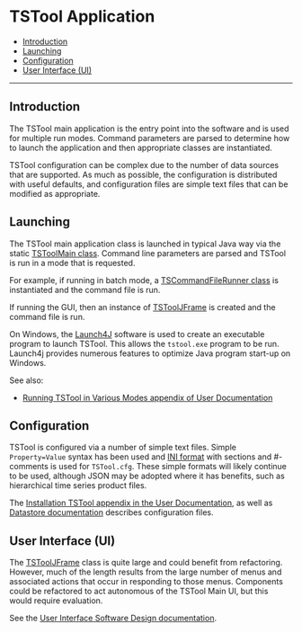 # TSTool Application #

* [Introduction](#introduction)
* [Launching](#launching)
* [Configuration](#configuration)
* [User Interface (UI)](#user-interface-ui)

-----

## Introduction ##

The TSTool main application is the entry point into the software and is used for multiple run modes.
Command parameters are parsed to determine how to launch the application and then
appropriate classes are instantiated.

TSTool configuration can be complex due to the number of data sources that are supported.
As much as possible, the configuration is distributed with useful defaults,
and configuration files are simple text files that can be modified as appropriate.

## Launching ##

The TSTool main application class is launched in typical Java way via the
static [TSToolMain class](https://github.com/OpenCDSS/cdss-app-tstool-main/blob/master/src/DWR/DMI/tstool/TSToolMain.java).
Command line parameters are parsed and TSTool is run in a mode that is requested.

For example, if running in batch mode, a
[TSCommandFileRunner class](https://github.com/OpenCDSS/cdss-lib-processor-ts-java/blob/master/src/rti/tscommandprocessor/core/TSCommandFileRunner.java)
is instantiated and the command file is run.

If running the GUI, then an instance of
[TSToolJFrame](https://github.com/OpenCDSS/cdss-app-tstool-main/blob/master/src/DWR/DMI/tstool/TSTool_JFrame.java)
is created and the command file is run.

On Windows, the [Launch4J](../../resources.md#launch4j) software is used to create an
executable program to launch TSTool.
This allows the `tstool.exe` program to be run.
Launch4j provides numerous features to optimize Java program start-up on Windows.

See also:

* [Running TSTool in Various Modes appendix of User Documentation](http://learn.openwaterfoundation.org/cdss-app-tstool-doc-user/appendix-running/running/)

## Configuration ##

TSTool is configured via a number of simple text files.
Simple `Property=Value` syntax has been used and
[INI format](https://en.wikipedia.org/wiki/INI_file)
with sections and #-comments is used for `TSTool.cfg`.
These simple formats will likely continue to be used, although JSON may be adopted where it has benefits,
such as hierarchical time series product files.

The [Installation TSTool appendix in the User Documentation](http://learn.openwaterfoundation.org/cdss-app-tstool-doc-user/appendix-install/install/),
as well as [Datastore documentation](http://learn.openwaterfoundation.org/cdss-app-tstool-doc-user/datastore-ref/overview/)
describes configuration files.

## User Interface (UI) ##

The
[TSToolJFrame](https://github.com/OpenCDSS/cdss-app-tstool-main/blob/master/src/DWR/DMI/tstool/TSTool_JFrame.java)
class is quite large and could benefit from refactoring.
However, much of the length results from the large number of menus and associated actions that
occur in responding to those menus.
Components could be refactored to act autonomous of the TSTool Main UI, but this would require evaluation.

See the [User Interface Software Design documentation](../ui/ui.md).

